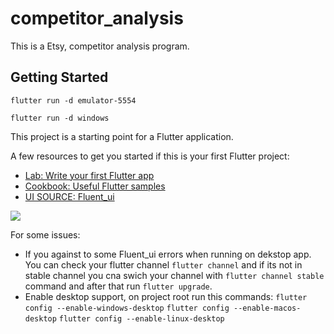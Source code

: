 # competitor_analysis

This is a Etsy, competitor analysis program.

## Getting Started
```
flutter run -d emulator-5554

flutter run -d windows
```
This project is a starting point for a Flutter application.

A few resources to get you started if this is your first Flutter project:

- [Lab: Write your first Flutter app](https://docs.flutter.dev/get-started/codelab)
- [Cookbook: Useful Flutter samples](https://docs.flutter.dev/cookbook)
- [UI SOURCE: Fluent_ui](https://github.com/bdlukaa/fluent_ui)
<a title="Made with Fluent Design" href="https://github.com/bdlukaa/fluent_ui">
  <img
    src="https://img.shields.io/badge/fluent-design-blue?style=flat-square&color=gray&labelColor=0078D7"
  >
</a>

For some issues:
- If you against to some Fluent_ui errors when running on dekstop app. You can check your flutter channel ```flutter channel``` and if its not in stable channel you cna swich your channel with ```flutter channel stable``` command and after that run ```flutter upgrade```.
- Enable desktop support, on project root run this commands:
 ```flutter config --enable-windows-desktop```
```flutter config --enable-macos-desktop```
```flutter config --enable-linux-desktop```
